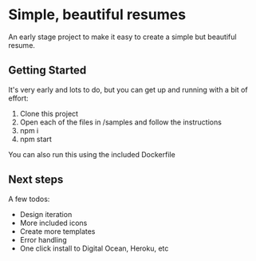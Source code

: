 # Simple, beautiful resumes

An early stage project to make it easy to create a simple but beautiful resume.

## Getting Started

It's very early and lots to do, but you can get up and running with a bit of effort:

1. Clone this project
2. Open each of the files in /samples and follow the instructions
3. npm i
4. npm start

You can also run this using the included Dockerfile

## Next steps

A few todos:

- Design iteration 
- More included icons
- Create more templates
- Error handling
- One click install to Digital Ocean, Heroku, etc
